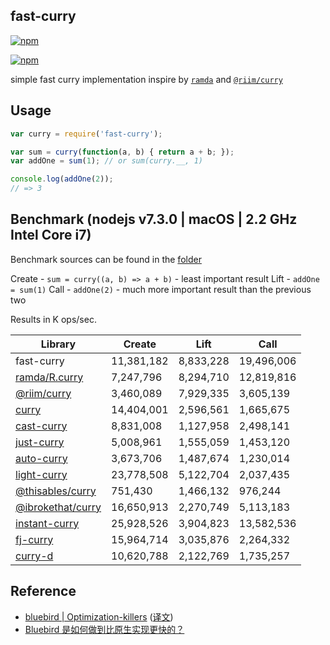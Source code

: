 ## fast-curry

[![npm](https://img.shields.io/npm/v/fast-curry.svg?style=flat-square)](https://www.npmjs.com/package/fast-curry)

[![npm](https://nodei.co/npm/fast-curry.png?downloads=true&downloadRank=true&stars=true)](https://www.npmjs.com/package/fast-curry)

simple fast curry implementation inspire by [`ramda`](https://github.com/ramda/ramda) and [`@riim/curry`](https://github.com/Riim/curry)

## Usage

```javascript
var curry = require('fast-curry');

var sum = curry(function(a, b) { return a + b; });
var addOne = sum(1); // or sum(curry.__, 1)

console.log(addOne(2));
// => 3
```

## Benchmark (nodejs v7.3.0 | macOS | 2.2 GHz Intel Core i7)

Benchmark sources can be found in the [folder](https://github.com/octo-utils/fast-curry/blob/master/benchmark/)

Create - `sum = curry((a, b) => a + b)` - least important result
Lift - `addOne = sum(1)`
Call - `addOne(2)` - much more important result than the previous two

Results in K ops/sec.

| Library                                                              | Create     | Lift       | Call       |
|----------------------------------------------------------------------|------------|------------|------------|
| fast-curry                                                           | 11,381,182 | 8,833,228  | 19,496,006 |
| [ramda/R.curry](http://ramdajs.com/docs/#curry)                      | 7,247,796  | 8,294,710  | 12,819,816 |
| [@riim/curry](https://github.com/Riim/curry)                         | 3,460,089  | 7,929,335  | 3,605,139  |
| [curry](https://www.npmjs.com/package/curry)                         | 14,404,001 | 2,596,561  | 1,665,675  |
| [cast-curry](https://www.npmjs.com/package/cast-curry)               | 8,831,008  | 1,127,958  | 2,498,141  |
| [just-curry](https://www.npmjs.com/package/just-curry)               | 5,008,961  | 1,555,059  | 1,453,120  |
| [auto-curry](https://www.npmjs.com/package/auto-curry)               | 3,673,706  | 1,487,674  | 1,230,014  |
| [light-curry](https://www.npmjs.com/package/light-curry)             | 23,778,508 | 5,122,704  | 2,037,435  |
| [@thisables/curry](https://www.npmjs.com/package/@thisables/curry)   | 751,430    | 1,466,132  | 976,244    |
| [@ibrokethat/curry](https://www.npmjs.com/package/@ibrokethat/curry) | 16,650,913 | 2,270,749  | 5,113,183  |
| [instant-curry](https://www.npmjs.com/package/instant-curry)         | 25,928,526 | 3,904,823  | 13,582,536 |
| [fj-curry](https://www.npmjs.com/package/fj-curry)                   | 15,964,714 | 3,035,876  | 2,264,332  |
| [curry-d](https://www.npmjs.com/package/curry-d)                     | 10,620,788 | 2,122,769  | 1,735,257  |

## Reference

- [bluebird | Optimization-killers](https://github.com/petkaantonov/bluebird/wiki/Optimization-killers) ([译文](http://dev.zm1v1.com/2015/08/19/javascript-optimization-killers/))
- [Bluebird 是如何做到比原生实现更快的？](http://mp.weixin.qq.com/s?__biz=MzA4NjE3MDg4OQ==&mid=2650964223&idx=1&sn=f2c37c05fb6ad370a67c59ca745bd7bf)

